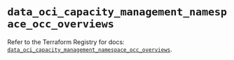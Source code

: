 # `data_oci_capacity_management_namespace_occ_overviews`

Refer to the Terraform Registry for docs: [`data_oci_capacity_management_namespace_occ_overviews`](https://registry.terraform.io/providers/oracle/oci/7.19.0/docs/data-sources/capacity_management_namespace_occ_overviews).
